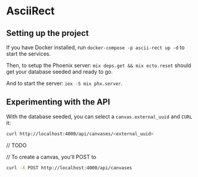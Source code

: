 # AsciiRect

## Setting up the project

If you have Docker installed, run `docker-compose -p ascii-rect up -d` to start the services.

Then, to setup the Phoenix server: `mix deps.get && mix ecto.reset` should get your database seeded and ready to go.

And to start the server: `iex -S mix phx.server`.

## Experimenting with the API

With the database seeded, you can select a `canvas.external_uuid` and `CURL` it:

```sh
curl http://localhost:4000/api/canvases/<external_uuid>
```

// TODO

// To create a canvas, you'll POST to

```sh
curl -X POST http://localhost:4000/api/canvases
```
